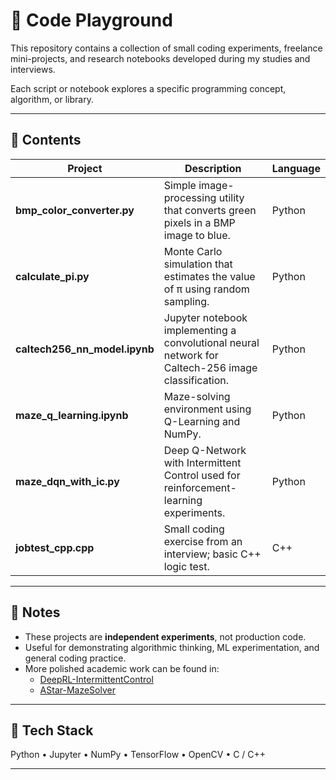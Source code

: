 # 🧩 Code Playground

This repository contains a collection of small coding experiments, freelance mini-projects, and research notebooks developed during my studies and interviews.

Each script or notebook explores a specific programming concept, algorithm, or library.

---

## 📂 Contents

| Project | Description | Language |
|----------|--------------|-----------|
| **bmp_color_converter.py** | Simple image-processing utility that converts green pixels in a BMP image to blue. | Python |
| **calculate_pi.py** | Monte Carlo simulation that estimates the value of π using random sampling. | Python |
| **caltech256_nn_model.ipynb** | Jupyter notebook implementing a convolutional neural network for Caltech-256 image classification. | Python |
| **maze_q_learning.ipynb** | Maze-solving environment using Q-Learning and NumPy. | Python |
| **maze_dqn_with_ic.py** | Deep Q-Network with Intermittent Control used for reinforcement-learning experiments. | Python |
| **jobtest_cpp.cpp** | Small coding exercise from an interview; basic C++ logic test. | C++ |

---

## 🧠 Notes
- These projects are **independent experiments**, not production code.  
- Useful for demonstrating algorithmic thinking, ML experimentation, and general coding practice.  
- More polished academic work can be found in:  
  - [DeepRL-IntermittentControl](https://github.com/atomic01/DeepRL-IntermittentControl)  
  - [AStar-MazeSolver](https://github.com/atomic01/AStar-MazeSolver)

---

## 🧰 Tech Stack
Python • Jupyter • NumPy • TensorFlow • OpenCV • C / C++

---

